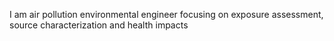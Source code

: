 I am air pollution environmental engineer focusing on exposure assessment, source characterization and health impacts
